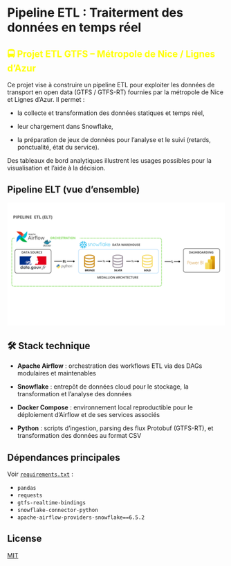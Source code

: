 # Pipeline ETL : Traiterment des données en temps réel

## <span style=color:yellow> 🚍 Projet ETL GTFS – Métropole de Nice / Lignes d’Azur

Ce projet vise à construire un pipeline ETL pour exploiter les données de transport en open data (GTFS / GTFS-RT) fournies par la métropole de Nice et Lignes d’Azur. Il permet :

- la collecte et transformation des données statiques et temps réel,

- leur chargement dans Snowflake,

- la préparation de jeux de données pour l’analyse et le suivi (retards, ponctualité, état du service).

Des tableaux de bord analytiques illustrent les usages possibles pour la visualisation et l’aide à la décision.

## Pipeline ELT (vue d’ensemble)

![ELT](https://github.com/IZAK-M/AIRFLOW-SNOWFLAK-POWER-BI/blob/main/images/ELT.png)

## 🛠️ Stack technique

 - **Apache Airflow** : orchestration des workflows ETL via des DAGs modulaires et maintenables

 - **Snowflake** : entrepôt de données cloud pour le stockage, la transformation et l’analyse des données

 - **Docker Compose** : environnement local reproductible pour le déploiement d’Airflow et de ses services associés

 - **Python** : scripts d’ingestion, parsing des flux Protobuf (GTFS-RT), et transformation des données au format CSV

## Dépendances principales

Voir [`requirements.txt`]() :

* `pandas`
* `requests`
* `gtfs-realtime-bindings`
* `snowflake-connector-python`
* `apache-airflow-providers-snowflake==6.5.2`

## License

[MIT](https://choosealicense.com/licenses/mit/)